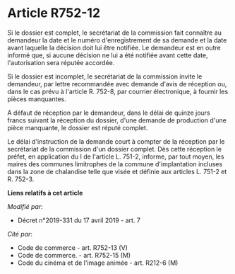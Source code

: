 # Article R752-12

Si le dossier est complet, le secrétariat de la commission fait connaître au demandeur la date et le numéro d'enregistrement
de sa demande et la date avant laquelle la décision doit lui être notifiée. Le demandeur est en outre informé que, si aucune
décision ne lui a été notifiée avant cette date, l'autorisation sera réputée accordée.

Si le dossier est incomplet, le secrétariat de la commission invite le demandeur, par lettre recommandée avec demande d'avis
de réception ou, dans le cas prévu à l'article R. 752-8, par courrier électronique, à fournir les pièces manquantes.

A défaut de réception par le demandeur, dans le délai de quinze jours francs suivant la réception du dossier, d'une demande
de production d'une pièce manquante, le dossier est réputé complet.

Le délai d'instruction de la demande court à compter de la réception par le secrétariat de la commission d'un dossier
complet. Dès cette réception le préfet, en application du I de l'article L. 751-2, informe, par tout moyen, les maires des
communes limitrophes de la commune d'implantation incluses dans la zone de chalandise telle que visée et définie aux articles
L. 751-2 et R. 752-3.

**Liens relatifs à cet article**

_Modifié par_:

  - Décret n°2019-331 du 17 avril 2019 - art. 7

_Cité par_:

  - Code de commerce - art. R752-13 (V)
  - Code de commerce. - art. R752-15 (M)
  - Code du cinéma et de l'image animée - art. R212-6 (M)
